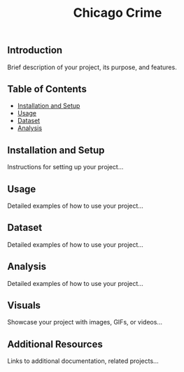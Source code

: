 <head>
    <!-- Other head elements -->
    <link rel="stylesheet" href="style.css">
</head>
<body>
    <header>
        <h1> Chicago Crime
</h1>
    </header>

<div class="section">
    <h2>Introduction</h2>
    <p>
        Brief description of your project, its purpose, and features.
    </p>
</div>

<div class="section">
    <h2>Table of Contents</h2>
    <ul>
        <li><a href="#Installation">Installation and Setup</a></li>
        <li><a href="#Usage">Usage</a></li>
        <li><a href="#Dataset">Dataset</a></li>
        <li><a href="#Analysis">Analysis</a></li>
        <!-- Add other sections as needed -->
    </ul>
</div>

<div class="section" id="Installation">
    <h2>Installation and Setup</h2>
    <p>Instructions for setting up your project...</p>
    <!-- Include any code snippets if necessary -->
</div>

<div class="section" id="Usage">
    <h2>Usage</h2>
    <p>Detailed examples of how to use your project...</p>
    <!-- Include code snippets and screenshots -->
</div>

<div class="section" id="Dataset">
    <h2>Dataset</h2>
    <p>Detailed examples of how to use your project...</p>
    <!-- Include code snippets and screenshots -->
</div>

<div class="section" id="Analysis">
    <h2>Analysis</h2>
    <p>Detailed examples of how to use your project...</p>
    <!-- Include code snippets and screenshots -->
</div>


<div class="section">
    <h2>Visuals</h2>
    <p>Showcase your project with images, GIFs, or videos...</p>
</div>


<div class="section">
    <h2>Additional Resources</h2>
    <p>Links to additional documentation, related projects...</p>
</div>

</body>
</html>
